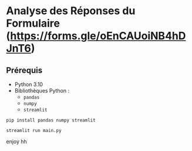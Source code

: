 # Analyse des Réponses du Formulaire (https://forms.gle/oEnCAUoiNB4hDJnT6)



## Prérequis
- Python 3.10
- Bibliothèques Python :
  - `pandas`
  - `numpy`
  - `streamlit`

`pip install pandas numpy streamlit`

`streamlit run main.py`

enjoy hh